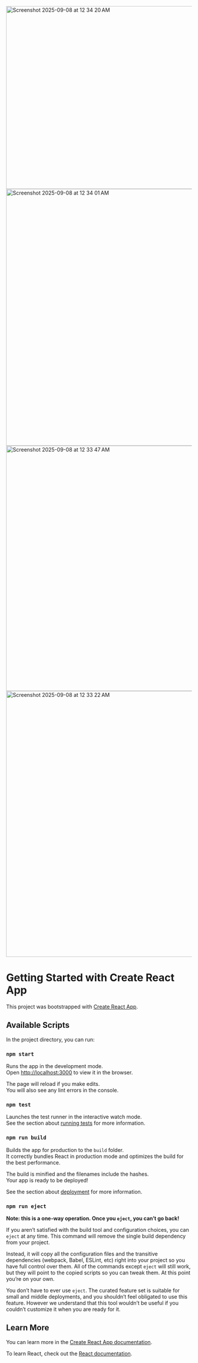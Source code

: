 
<img width="956" height="495" alt="Screenshot 2025-09-08 at 12 34 20 AM" src="https://github.com/user-attachments/assets/8bc5e175-7900-49f6-b390-189c88433f54" />
<img width="935" height="695" alt="Screenshot 2025-09-08 at 12 34 01 AM" src="https://github.com/user-attachments/assets/2b2a7bef-d724-4493-a366-28edc625aeed" />
<img width="962" height="664" alt="Screenshot 2025-09-08 at 12 33 47 AM" src="https://github.com/user-attachments/assets/739332a6-866e-4fb1-832e-7c3e8e1e6956" />
<img width="956" height="720" alt="Screenshot 2025-09-08 at 12 33 22 AM" src="https://github.com/user-attachments/assets/582733c8-453d-4e11-a580-0c430ff9c692" />


# Getting Started with Create React App

This project was bootstrapped with [Create React App](https://github.com/facebook/create-react-app).

## Available Scripts

In the project directory, you can run:

### `npm start`

Runs the app in the development mode.\
Open [http://localhost:3000](http://localhost:3000) to view it in the browser.

The page will reload if you make edits.\
You will also see any lint errors in the console.

### `npm test`

Launches the test runner in the interactive watch mode.\
See the section about [running tests](https://facebook.github.io/create-react-app/docs/running-tests) for more information.

### `npm run build`

Builds the app for production to the `build` folder.\
It correctly bundles React in production mode and optimizes the build for the best performance.

The build is minified and the filenames include the hashes.\
Your app is ready to be deployed!

See the section about [deployment](https://facebook.github.io/create-react-app/docs/deployment) for more information.

### `npm run eject`

**Note: this is a one-way operation. Once you `eject`, you can’t go back!**

If you aren’t satisfied with the build tool and configuration choices, you can `eject` at any time. This command will remove the single build dependency from your project.

Instead, it will copy all the configuration files and the transitive dependencies (webpack, Babel, ESLint, etc) right into your project so you have full control over them. All of the commands except `eject` will still work, but they will point to the copied scripts so you can tweak them. At this point you’re on your own.

You don’t have to ever use `eject`. The curated feature set is suitable for small and middle deployments, and you shouldn’t feel obligated to use this feature. However we understand that this tool wouldn’t be useful if you couldn’t customize it when you are ready for it.

## Learn More

You can learn more in the [Create React App documentation](https://facebook.github.io/create-react-app/docs/getting-started).

To learn React, check out the [React documentation](https://reactjs.org/).
